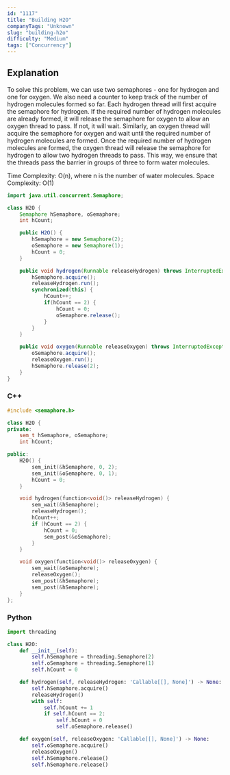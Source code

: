 ```yaml
---
id: "1117"
title: "Building H2O"
companyTags: "Unknown"
slug: "building-h2o"
difficulty: "Medium"
tags: ["Concurrency"]
---
```


## Explanation
To solve this problem, we can use two semaphores - one for hydrogen and one for oxygen. We also need a counter to keep track of the number of hydrogen molecules formed so far. Each hydrogen thread will first acquire the semaphore for hydrogen. If the required number of hydrogen molecules are already formed, it will release the semaphore for oxygen to allow an oxygen thread to pass. If not, it will wait. Similarly, an oxygen thread will acquire the semaphore for oxygen and wait until the required number of hydrogen molecules are formed. Once the required number of hydrogen molecules are formed, the oxygen thread will release the semaphore for hydrogen to allow two hydrogen threads to pass. This way, we ensure that the threads pass the barrier in groups of three to form water molecules.

Time Complexity: O(n), where n is the number of water molecules.
Space Complexity: O(1)
```java
import java.util.concurrent.Semaphore;

class H2O {
    Semaphore hSemaphore, oSemaphore;
    int hCount;

    public H2O() {
        hSemaphore = new Semaphore(2);
        oSemaphore = new Semaphore(1);
        hCount = 0;
    }

    public void hydrogen(Runnable releaseHydrogen) throws InterruptedException {
        hSemaphore.acquire();
        releaseHydrogen.run();
        synchronized(this) {
            hCount++;
            if(hCount == 2) {
                hCount = 0;
                oSemaphore.release();
            }
        }
    }

    public void oxygen(Runnable releaseOxygen) throws InterruptedException {
        oSemaphore.acquire();
        releaseOxygen.run();
        hSemaphore.release(2);
    }
}
```

### C++
```cpp
#include <semaphore.h>

class H2O {
private:
    sem_t hSemaphore, oSemaphore;
    int hCount;

public:
    H2O() {
        sem_init(&hSemaphore, 0, 2);
        sem_init(&oSemaphore, 0, 1);
        hCount = 0;
    }

    void hydrogen(function<void()> releaseHydrogen) {
        sem_wait(&hSemaphore);
        releaseHydrogen();
        hCount++;
        if (hCount == 2) {
            hCount = 0;
            sem_post(&oSemaphore);
        }
    }

    void oxygen(function<void()> releaseOxygen) {
        sem_wait(&oSemaphore);
        releaseOxygen();
        sem_post(&hSemaphore);
        sem_post(&hSemaphore);
    }
};
```

### Python
```python
import threading

class H2O:
    def __init__(self):
        self.hSemaphore = threading.Semaphore(2)
        self.oSemaphore = threading.Semaphore(1)
        self.hCount = 0

    def hydrogen(self, releaseHydrogen: 'Callable[[], None]') -> None:
        self.hSemaphore.acquire()
        releaseHydrogen()
        with self:
            self.hCount += 1
            if self.hCount == 2:
                self.hCount = 0
                self.oSemaphore.release()

    def oxygen(self, releaseOxygen: 'Callable[[], None]') -> None:
        self.oSemaphore.acquire()
        releaseOxygen()
        self.hSemaphore.release()
        self.hSemaphore.release()
```